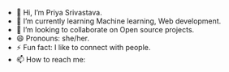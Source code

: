- 👋 Hi, I’m Priya Srivastava.
- 🌱 I’m currently learning Machine learning, Web development.
- 💞️ I’m looking to collaborate on Open source projects.
- 😄 Pronouns: she/her.
- ⚡ Fun fact: I like to connect with people.
- 📫 How to reach me:
  


<!---
priyasri05/priyasri05 is a ✨ special ✨ repository because its `README.md` (this file) appears on your GitHub profile.
You can click the Preview link to take a look at your changes.
--->
